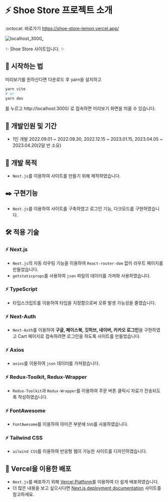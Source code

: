 # :zap: Shoe Store 프로젝트 소개
:octocat: 바로가기 https://shoe-store-lemon.vercel.app/

![localhost_3000_](https://user-images.githubusercontent.com/95972251/193599963-a78bac7c-87c1-46bd-b030-4854e636826d.png)

:sparkles: Shoe Store 사이트입니다. :sparkles:

## :rocket: 시작하는 법
미리보기를 원하신다면 다운로드 후 yarn을 설치하고
```bash
yarn vite
# or
yarn dev
```
를 누르고 http://localhost:3000/ 로 접속하면 미리보기 화면을 띄울 수 있습니다.
## :calendar: 개발인원 및 기간
- 1인 개발 2022.09.01 ~ 2022.09.30, 2022.12.15 ~ 2023.01.15, 2023.04.05 ~ 2023.04.20(2달 반 소요)
## :dart: 개발 목적
- `Next.js`를 이용하여 사이트를 만들기 위해 제작하였습니다.
## :black_nib: 구현기능
- `Next.js`를 이용하여 사이트를 구축하였고 로그인 기능, 다크모드를 구현하였습니다.
## :hammer_and_wrench: 적용 기술
### :zap: Next.js
- `Next.js`의 자동 라우팅 기능을 이용하여 `React-router-dom` 없이 라우트 페이지를 만들었습니다.
- `getstaticprops`를 사용하여 `json` 파일의 데이터를 가져와 사용하였습니다.
### :zap: TypeScript
- 타입스크립트를 이용하여 타입을 지정함으로써 오류 발생 가능성을 줄였습니다.
### :zap: Next-Auth
- `Next-Auth`를 이용하여 <b>구글, 페이스북, 깃허브, 네이버, 카카오 로그인</b>을 구현하였고 Cart 페이지로 접속하려면 로그인을 하도록 사이트를 만들었습니다.

### :zap: Axios
- `axios`를 이용하여 `json` 데이터를 가져왔습니다.

### :zap: Redux-Toolkit, Redux-Wrapper
- `Redux-Toolkit`과 `Redux-Wrapper`를 이용하여 주문 버튼 클릭시 자료가 전송되도록 작성하였습니다.

### :zap: FontAwesome
- `FontAwesome`를 이용하여 아이콘 부분에 `SVG`를 사용하였습니다.

### :zap: Tailwind CSS
- `ailwind CSS`를 이용하여 반응형 웹이 가능한 사이트를 디자인하였습니다.

## :tada: Vercel을 이용한 배포
- `Next.js`를 배포하기 위해 [Vercel Platform](https://vercel.com/new?utm_medium=default-template&filter=next.js&utm_source=create-next-app&utm_campaign=create-next-app-readme)를 이용하여 더 쉽게 배포하였습니다.
- 더 많은 내용을 보고 싶으시다면 [Next.js deployment documentation](https://nextjs.org/docs/deployment) 사이트를 참고하세요.
